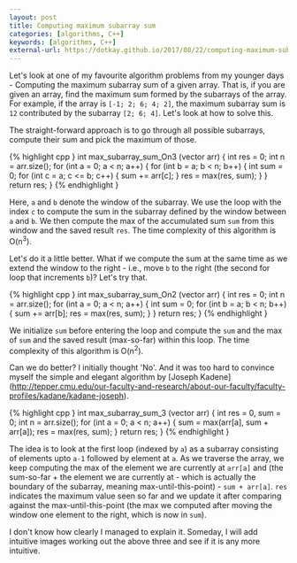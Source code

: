 ```yaml
---
layout: post
title: Computing maximum subarray sum
categories: [algorithms, C++]
keywords: [algorithms, C++]
external-url: https://dotkay.github.io/2017/08/22/computing-maximum-subarray-sum
---
```


Let's look at one of my favourite algorithm problems from my younger days - Computing the maximum subarray sum of a given array. That is, if you are given an array, find the maximum sum formed by the subarrays of the array. For example, if the array is `[-1; 2; 6; 4; 2]`, the maximum subarray sum is `12` contributed by the subarray `[2; 6; 4]`. Let's look at how to solve this.

The straight-forward approach is to go through all possible subarrays, compute their sum and pick the maximum of those. 

{% highlight cpp }
int max_subarray_sum_On3 (vector<int> arr) {
    int res = 0;
    int n = arr.size();
    for (int a = 0; a < n; a++) {
        for (int b = a; b < n; b++) {
            int sum = 0;
            for (int c = a; c <= b; c++) {
                sum += arr[c];
            }
            res = max(res, sum);
        }
    }
    return res;
}
{% endhighlight } 

Here, `a` and `b` denote the window of the subarray. We use the loop with the index `c` to compute the sum in the subarray defined by the window between `a` and `b`. We then compute the max of the accumulated sum `sum` from this window and the saved result `res`. The time complexity of this algorithm is O(n<sup>3</sup>).

Let's do it a little better. What if we compute the sum at the same time as we extend the window to the right - i.e., move `b` to the right (the second for loop that increments `b`)? Let's try that.

{% highlight cpp }
int max_subarray_sum_On2 (vector<int> arr) {
    int res = 0;
    int n = arr.size();
    for (int a = 0; a < n; a++) {
        int sum = 0;
        for (int b = a; b < n; b++) {
            sum += arr[b];
            res = max(res, sum);
        }
    }
    return res;
}
{% endhighlight } 

We initialize `sum` before entering the loop and compute the `sum` and the max of `sum` and the saved result (max-so-far) within this loop. The time complexity of this algorithm is O(n<sup>2</sup>). 

Can we do better? I initially thought 'No'. And it was too hard to convince myself the simple and elegant algorithm by [Joseph Kadene] (http://tepper.cmu.edu/our-faculty-and-research/about-our-faculty/faculty-profiles/kadane/kadane-joseph). 

{% highlight cpp }
int max_subarray_sum_3 (vector<int> arr) {
    int res = 0, sum = 0;
    int n = arr.size();
    for (int a = 0; a < n; a++) {
        sum = max(arr[a], sum + arr[a]);
        res = max(res, sum);
    }
    return res;
}
{% endhighlight } 

The idea is to look at the first loop (indexed by `a`) as a subarray consisting of elements upto `a-1` followed by element at `a`. As we traverse the array, we keep computing the max of the element we are currently at `arr[a]` and (the sum-so-far + the element we are currently at - which is actually the boundary of the subarray, meaning max-until-this-point) - `sum + arr[a]`. `res` indicates the maximum value seen so far and we update it after comparing against the max-until-this-point (the max we computed after moving the window one element to the right, which is now in `sum`).

I don't know how clearly I managed to explain it. Someday, I will add intuitive images working out the above three and see if it is any more intuitive.


